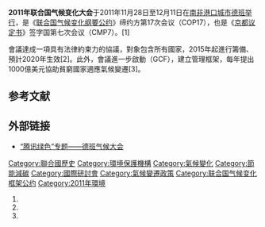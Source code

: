 **2011年联合国气候变化大会**于2011年11月28日至12月11日在[南非港口城市](https://zh.wikipedia.org/wiki/南非 "wikilink")[德班举行](../Page/德班.md "wikilink")，是《[联合国气候变化纲要公约](https://zh.wikipedia.org/wiki/联合国气候变化纲要公约 "wikilink")》缔约方第17次会议（COP17），也是《[京都议定书](../Page/京都议定书.md "wikilink")》签字国第七次会议（CMP7）。\[1\]

會議達成一項具有法律約束力的協議，對象包含所有國家，2015年起進行籌備、預計2020年生效\[2\]。此外，會議進一步啟動（GCF），建立管理框架，每年提出1000億美元協助貧窮國家適應氣候變遷\[3\]。

## 参考文献

## 外部链接

  - [“腾讯绿色”专题——德班气候大会](http://news.qq.com/zt2011/cop17/)

[Category:聯合國歷史](https://zh.wikipedia.org/wiki/Category:聯合國歷史 "wikilink")
[Category:環境保護機構](https://zh.wikipedia.org/wiki/Category:環境保護機構 "wikilink")
[Category:氣候變化](https://zh.wikipedia.org/wiki/Category:氣候變化 "wikilink")
[Category:節能減碳](https://zh.wikipedia.org/wiki/Category:節能減碳 "wikilink")
[Category:國際研討會](https://zh.wikipedia.org/wiki/Category:國際研討會 "wikilink")
[Category:氣候變遷政策](https://zh.wikipedia.org/wiki/Category:氣候變遷政策 "wikilink")
[Category:联合国气候变化框架公约](https://zh.wikipedia.org/wiki/Category:联合国气候变化框架公约 "wikilink")
[Category:2011年環境](https://zh.wikipedia.org/wiki/Category:2011年環境 "wikilink")

1.
2.
3.